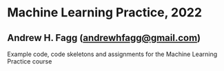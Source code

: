 # Machine Learning Practice, 2022
## Andrew H. Fagg (andrewhfagg@gmail.com)

Example code, code skeletons and assignments for the Machine Learning Practice course 
